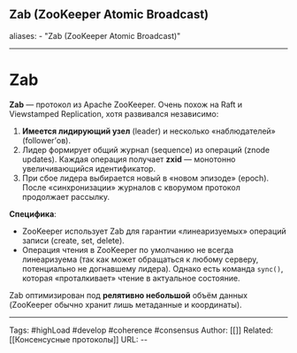 ## Zab (ZooKeeper Atomic Broadcast)
aliases: 
	- "Zab (ZooKeeper Atomic Broadcast)"

---

# Zab

**Zab** — протокол из Apache ZooKeeper. Очень похож на Raft и Viewstamped Replication, хотя развивался независимо:

1. **Имеется лидирующий узел** (leader) и несколько «наблюдателей» (follower’ов).
2. Лидер формирует общий журнал (sequence) из операций (znode updates). Каждая операция получает **zxid** — монотонно увеличивающийся идентификатор.
3. При сбое лидера выбирается новый в «новом эпизоде» (epoch). После «синхронизации» журналов с кворумом протокол продолжает рассылку.

**Специфика**:

- ZooKeeper использует Zab для гарантии «линеаризуемых» операций записи (create, set, delete).
- Операция чтения в ZooKeeper по умолчанию не всегда линеаризуема (так как может обращаться к любому серверу, потенциально не догнавшему лидера). Однако есть команда `sync()`, которая «проталкивает» чтение в актуальное состояние.

Zab оптимизирован под **релятивно небольшой** объём данных (ZooKeeper обычно хранит лишь метаданные и координаты).

---
Tags: #highLoad #develop #coherence  #consensus
Author: [[]]
Related: [[Консенсусные протоколы]]
URL: -- 